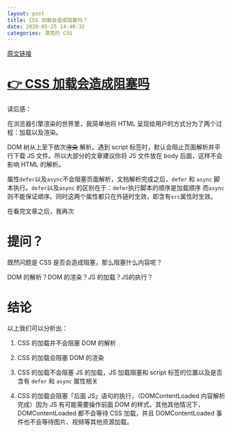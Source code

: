 ```yaml
---
layout: post
title: CSS 加载会造成阻塞吗？
date: 2020-05-25 14:40:32
categories: 漂亮的 CSS
---
```


[原文链接](https://github.com/Nealyang/PersonalBlog/issues/48)

# [👉 CSS 加载会造成阻塞吗](https://juejin.im/post/5b88ddca6fb9a019c7717096)

读后感：


在浏览器引擎渲染的世界里，我简单地将 HTML 呈现给用户的方式分为了两个过程：加载以及渲染。

DOM 树从上至下依次<strike>渲染</strike> 解析。遇到 script 标签时，默认会阻止页面解析并平行下载 JS 文件。所以大部分的文章建议你将 JS 文件放在 body 后面，这样不会影响 HTML 的解析。

属性`defer`以及`async`不会阻塞页面解析，文档解析完成之后，`defer` 和 `async` 脚本执行。`defer`以及`async` 的区别在于：`defer`执行脚本的顺序是加载顺序 而`async`则不能保证顺序。同时这两个属性都只在外链时生效，即含有`src`属性时生效。

在看完文章之后，我再次

# 提问？

既然问题是 CSS 是否会造成阻塞，那么阻塞什么内容呢？

DOM 的解析？DOM 的渲染？JS 的加载？JS的执行？

# 结论
以上我们可以分析出：

1. CSS 的加载并不会阻塞 DOM 的解析

2. CSS 的加载会阻塞 DOM 的渲染

3. CSS 的加载不会阻塞 JS 的加载，JS 加载阻塞和 script 标签的位置以及是否含有 `defer` 和 `async` 属性相关

4. CSS 的加载会阻塞「后面 JS」语句的执行，（DOMContentLoaded 内容解析完成）因为 JS 有可能需要操作前面 DOM 的样式。其他其他情况下，DOMContentLoaded 都不会等待 CSS 加载，并且 DOMContentLoaded 事件也不会等待图片、视频等其他资源加载。
